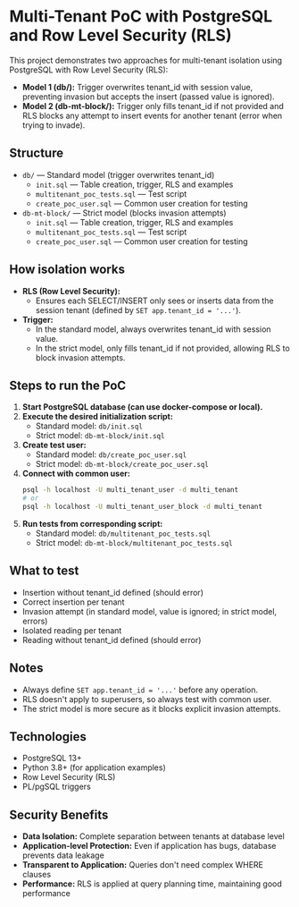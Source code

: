 # Multi-Tenant PoC with PostgreSQL and Row Level Security (RLS)

This project demonstrates two approaches for multi-tenant isolation using PostgreSQL with Row Level Security (RLS):

- **Model 1 (db/):** Trigger overwrites tenant_id with session value, preventing invasion but accepts the insert (passed value is ignored).
- **Model 2 (db-mt-block/):** Trigger only fills tenant_id if not provided and RLS blocks any attempt to insert events for another tenant (error when trying to invade).

## Structure

- `db/` — Standard model (trigger overwrites tenant_id)
  - `init.sql` — Table creation, trigger, RLS and examples
  - `multitenant_poc_tests.sql` — Test script
  - `create_poc_user.sql` — Common user creation for testing
- `db-mt-block/` — Strict model (blocks invasion attempts)
  - `init.sql` — Table creation, trigger, RLS and examples
  - `multitenant_poc_tests.sql` — Test script
  - `create_poc_user.sql` — Common user creation for testing

## How isolation works

- **RLS (Row Level Security):**
  - Ensures each SELECT/INSERT only sees or inserts data from the session tenant (defined by `SET app.tenant_id = '...'`).
- **Trigger:**
  - In the standard model, always overwrites tenant_id with session value.
  - In the strict model, only fills tenant_id if not provided, allowing RLS to block invasion attempts.

## Steps to run the PoC

1. **Start PostgreSQL database (can use docker-compose or local).**
2. **Execute the desired initialization script:**
   - Standard model: `db/init.sql`
   - Strict model: `db-mt-block/init.sql`
3. **Create test user:**
   - Standard model: `db/create_poc_user.sql`
   - Strict model: `db-mt-block/create_poc_user.sql`
4. **Connect with common user:**
   ```sh
   psql -h localhost -U multi_tenant_user -d multi_tenant
   # or
   psql -h localhost -U multi_tenant_user_block -d multi_tenant
   ```
5. **Run tests from corresponding script:**
   - Standard model: `db/multitenant_poc_tests.sql`
   - Strict model: `db-mt-block/multitenant_poc_tests.sql`

## What to test

- Insertion without tenant_id defined (should error)
- Correct insertion per tenant
- Invasion attempt (in standard model, value is ignored; in strict model, errors)
- Isolated reading per tenant
- Reading without tenant_id defined (should error)

## Notes

- Always define `SET app.tenant_id = '...'` before any operation.
- RLS doesn't apply to superusers, so always test with common user.
- The strict model is more secure as it blocks explicit invasion attempts.

## Technologies

- PostgreSQL 13+
- Python 3.8+ (for application examples)
- Row Level Security (RLS)
- PL/pgSQL triggers

## Security Benefits

- **Data Isolation:** Complete separation between tenants at database level
- **Application-level Protection:** Even if application has bugs, database prevents data leakage
- **Transparent to Application:** Queries don't need complex WHERE clauses
- **Performance:** RLS is applied at query planning time, maintaining good performance

